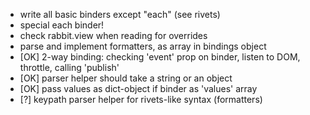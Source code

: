 - write all basic binders except "each" (see rivets)
- special each binder!
- check rabbit.view when reading for overrides
- parse and implement formatters, as array in bindings object
- [OK] 2-way binding: checking 'event' prop on binder, listen to DOM, throttle, calling 'publish'
- [OK] parser helper should take a string or an object
- [OK] pass values as dict-object if binder as 'values' array
- [?] keypath parser helper for rivets-like syntax (formatters)